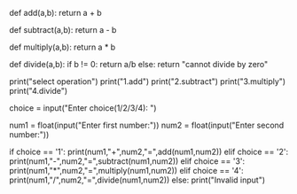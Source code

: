 def add(a,b):
    return a + b

def subtract(a,b):
    return a - b

def multiply(a,b):
    return a * b

def divide(a,b):
    if b != 0:
        return a/b
    else:
        return "cannot divide by zero"
    
print("select operation")
print("1.add")
print("2.subtract")
print("3.multiply")
print("4.divide")

choice = input("Enter choice(1/2/3/4): ")

num1 = float(input("Enter first number:"))
num2 = float(input("Enter second number:"))

if choice == '1':
    print(num1,"+",num2,"=",add(num1,num2))
elif choice == '2':
    print(num1,"-",num2,"=",subtract(num1,num2))
elif choice == '3':
    print(num1,"*",num2,"=",multiply(num1,num2))
elif choice == '4':
    print(num1,"/",num2,"=",divide(num1,num2))
else:
    print("Invalid input")    
